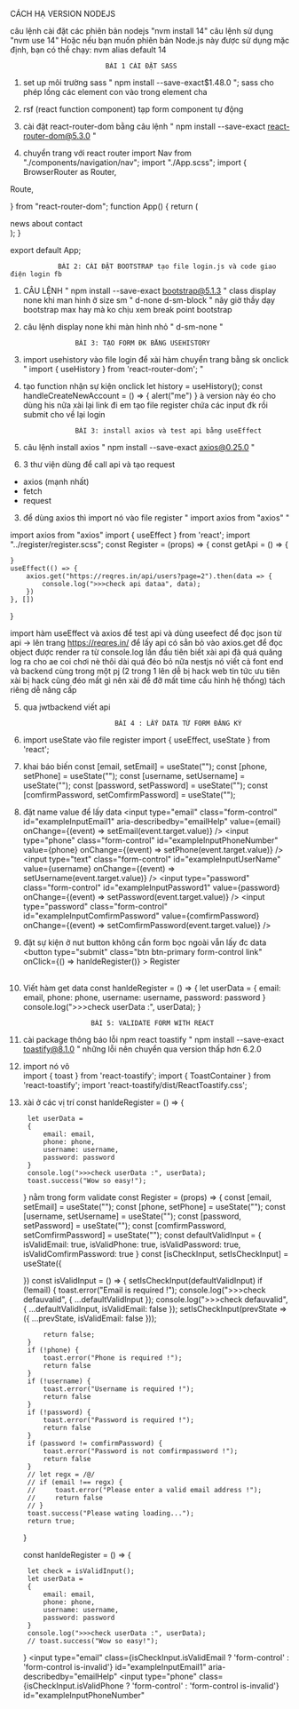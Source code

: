 CÁCH HẠ VERSION NODEJS

câu lệnh cài đặt các phiên bản nodejs "nvm install 14"
câu lệnh sử dụng "nvm use 14"
Hoặc nếu bạn muốn phiên bản Node.js này được sử dụng mặc định, bạn có thể chạy:
nvm alias default 14

                            BÀI 1 CÀI ĐẶT SASS
1. set up môi trường sass " npm install --save-exact$1.48.0 ";
sass cho phép lồng các element con vào trong element cha
2. rsf (react function component) tạp form component tự động 
3. cài đặt react-router-dom bằng câu lệnh " npm install --save-exact react-router-dom@5.3.0 "

4. chuyển trang với react router import Nav from "./components/navigation/nav";
import "./App.scss";
import {
  BrowserRouter as Router,

  Route,

} from "react-router-dom";
function App() {
  return (
    <Router>
      <div className="app-container">
        <Nav />
        <switch>
          <Route path="/news">
            news
          </Route>
          <Route path="/about">
            about
          </Route>
          <Route path="/contact">
            contact
          </Route>
        </switch>
      </div>
    </Router>
  );
}

export default App;

                BÀI 2: CÀI ĐẶT BOOTSTRAP tạo file login.js và code giao điện login fb

1. CÂU LỆNH " npm install --save-exact bootstrap@5.1.3 "
class display none khi man hinh ở size sm " d-none d-sm-block "
nãy giờ thầy dạy bootstrap max hay mà ko chịu xem
break point bootstrap
2. câu lệnh display none khi màn hình nhỏ "  d-sm-none "

                    BÀI 3: TẠO FORM ĐK BẰNG USEHISTORY
1. import usehistory vào file login để xài hàm chuyển trang bằng sk onclick  " import { useHistory } from 'react-router-dom'; "
2. tạo function nhận sự kiện onclick 
   let history = useHistory();
    const handleCreateNewAccount = () => {
        alert("me")
    }
    à version này éo cho dùng his nữa xài lại link đi em
  tạo file register chứa các input đk rồi submit cho về lại login



                    BÀI 3: install axios và test api bằng useEffect

1.  câu lệnh install axios "   npm install --save-exact axios@0.25.0 "
2. 3 thư viện dùng để call api và tạo request
  - axios (mạnh nhất)
  - fetch
  - request
3. để dùng axios thì import nó vào file register " import axios from "axios" "

import axios from "axios"
import { useEffect } from 'react';
import "../register/register.scss";
const Register = (props) => {
    const getApi = () => {

    }
    useEffect(() => {
        axios.get("https://reqres.in/api/users?page=2").then(data => {
            console.log(">>>check api dataa", data);
        })
    }, [])
}

import hàm useEffect và axios để test api và dùng useefect để đọc json từ api
-> lên trang https://reqres.in/ để lấy api có sẳn bỏ vào axios.get để đọc object được render ra từ console.log
lần đầu tiên biết xài api đã quá quăng log ra cho ae coi chơi nè
thôi dài quá đéo bỏ nữa
nestjs nó viết cả font end và backend cùng trong một pj (2 trong 1 lên dễ bị hack web tin tức ưu tiên xài bị hack cũng đéo mất gì nên xài để đỡ mất time cấu hình hệ thống) tách riêng dễ nâng cấp

5. qua jwtbackend viết api

                              BÀI 4 : LẤY DATA TỪ FORM ĐĂNG KÝ

1. import useState vào file register
import { useEffect, useState } from 'react';
2. khai báo biến
 const [email, setEmail] = useState("");
    const [phone, setPhone] = useState("");
    const [username, setUsername] = useState("");
    const [password, setPassword] = useState("");
    const [comfirmPassword, setComfirmPassword] = useState("");
3. đặt name value để lấy data
 <input type="email" class="form-control" id="exampleInputEmail1" aria-describedby="emailHelp"
                                value={email} onChange={(event) => setEmail(event.target.value)} />
   <input type="phone" class="form-control" id="exampleInputPhoneNumber"
                                value={phone} onChange={(event) => setPhone(event.target.value)} />
  <input type="text" class="form-control" id="exampleInputUserName"
                                value={username} onChange={(event) => setUsername(event.target.value)} />
 <input type="password" class="form-control" id="exampleInputPassword1"
                                value={password} onChange={(event) => setPassword(event.target.value)} />
 <input type="password" class="form-control" id="exampleInputComfirmPassword"
                                value={comfirmPassword} onChange={(event) => setComfirmPassword(event.target.value)} />

4. đặt sự kiện ở nut button không cần form bọc ngoài vẫn lấy đc data
   <button type="submit" class="btn btn-primary form-control link" onClick={() => hanldeRegister()} > Register</button><br></br>
  
5. Viết hàm get data 
 const hanldeRegister = () => {
        let userData =
        {
            email: email,
            phone: phone,
            username: username,
            password: password
        }
        console.log(">>>check userData :", userData);
    }

                        BÀI 5: VALIDATE FORM WITH REACT


1. cài package thông báo lỗi npm react toastify " npm install --save-exact toastify@8.1.0 " những lỗi nên chuyển qua version thấp hơn 6.2.0
2. import nó vô  
import { toast } from 'react-toastify';
import { ToastContainer } from 'react-toastify';
import 'react-toastify/dist/ReactToastify.css';
3. xài ở các vị trí 
 const hanldeRegister = () => {

        let userData =
        {
            email: email,
            phone: phone,
            username: username,
            password: password
        }
        console.log(">>>check userData :", userData);
        toast.success("Wow so easy!");
    }
   <ToastContainer /> nằm trong form 
validate
const Register = (props) => {
    const [email, setEmail] = useState("");
    const [phone, setPhone] = useState("");
    const [username, setUsername] = useState("");
    const [password, setPassword] = useState("");
    const [comfirmPassword, setComfirmPassword] = useState("");
    const defaultValidInput = {
        isValidEmail: true,
        isValidPhone: true,
        isValidPassword: true,
        isValidComfirmPassword: true
    }
    const [isCheckInput, setIsCheckInput] = useState({

    })
     const isValidInput = () => {
        setIsCheckInput(defaultValidInput)
        if (!email) {
            toast.error("Email is required !");
            console.log(">>>check defauvalid", { ...defaultValidInput });
            console.log(">>>check defauvalid", { ...defaultValidInput, isValidEmail: false });
            setIsCheckInput(prevState => ({ ...prevState, isValidEmail: false }));

            return false;
        }
        if (!phone) {
            toast.error("Phone is required !");
            return false
        }
        if (!username) {
            toast.error("Username is required !");
            return false
        }
        if (!password) {
            toast.error("Password is required !");
            return false
        }
        if (password != comfirmPassword) {
            toast.error("Password is not comfirmpassword !");
            return false
        }
        // let regx = /@/
        // if (email !== regx) {
        //     toast.error("Please enter a valid email address !");
        //     return false
        // }
        toast.success("Please wating loading...");
        return true;

    }

    const hanldeRegister = () => {

        let check = isValidInput();
        let userData =
        {
            email: email,
            phone: phone,
            username: username,
            password: password
        }
        console.log(">>>check userData :", userData);
        // toast.success("Wow so easy!");
    }
     <input type="email" class={isCheckInput.isValidEmail ? 'form-control' : 'form-control is-invalid'} id="exampleInputEmail1" aria-describedby="emailHelp"
    <input type="phone" class={isCheckInput.isValidPhone ? 'form-control' : 'form-control is-invalid'} id="exampleInputPhoneNumber"